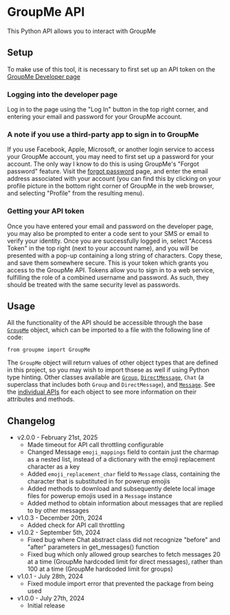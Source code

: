 # GroupMe API
This Python API allows you to interact with GroupMe

## Setup
To make use of this tool, it is necessary to first set up an API token on the [GroupMe Developer page](dev.groupme.com)

### Logging into the developer page
Log in to the page using the "Log In" button in the top right corner, and entering your email
and password for your GroupMe account.

### A note if you use a third-party app to sign in to GroupMe
If you use Facebook, Apple, Microsoft, or another login service to access your
GroupMe account, you may need to first set up a password for your account. The only way I know to do this is using
GroupMe's "Forgot password" feature. Visit the [forgot password](https://web.groupme.com/forgot_password) page, and
enter the email address associated with your account (you can find this by clicking on your profile picture in the
bottom right corner of GroupMe in the web browser, and selecting "Profile" from the resulting menu).

### Getting your API token
Once you have entered your email and password on the developer page, you may also be prompted to enter a code sent to your
SMS or email to verify your identity. Once you are successfully logged in, select "Access Token" in the top right (next to
your account name), and you will be presented with a pop-up containing a long string of characters. Copy these, and save
them somewhere secure. This is your token which grants you access to the GroupMe API. Tokens allow you to sign in to a web service,
fulfilling the role of a combined username and password. As such, they should be treated with the same security level as passwords.

## Usage
All the functionality of the API should be accessible through the base [`GroupMe`](docs/base_object.md) object, which can be imported to a file with the following line of code:
```
from groupme import GroupMe
```
The `GroupMe` object will return values of other object types that are defined in this project, so you may wish to import thsese as well if using Python type hinting. Other classes
available are [`Group`](docs/group.md), [`DirectMessage`](docs/direct_message.md), `Chat` (a superclass that includes both `Group` and `DirectMessage`), and [`Message`](docs/message.md).
See the [individual APIs](docs) for each object to see more information on their attributes and methods.

## Changelog
+ v2.0.0 - February 21st, 2025
  + Made timeout for API call throttling configurable
  + Changed Message `emoji_mappings` field to contain just the charmap as a nested list, instead of a dictionary with the emoji replacement character as a key
  + Added `emoji_replacement_char` field to `Message` class, containing the character that is substituted in for powerup emojis
  + Added methods to download and subsequently delete local image files for powerup emojis used in a `Message` instance
  + Added method to obtain information about messages that are replied to by other messages
+ v1.0.3 - December 20th, 2024
  + Added check for API call throttling
+ v1.0.2 - September 5th, 2024
  + Fixed bug where Chat abstract class did not recognize "before" and "after" parameters in get_messages() function
  + Fixed bug which only allowed group searches to fetch messages 20 at a time (GroupMe hardcoded limit for direct messages), rather than 100 at a time (GroupMe hardcoded limit for groups)
+ v1.0.1 - July 28th, 2024
  + Fixed module import error that prevented the package from being used
+ v1.0.0 - July 27th, 2024
  + Initial release